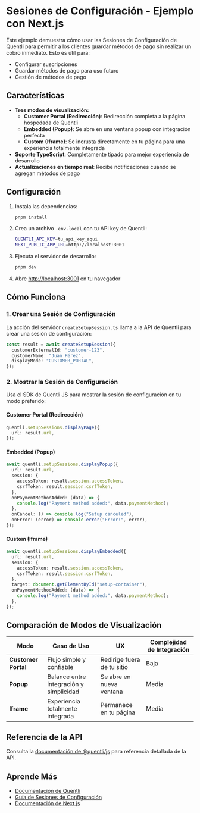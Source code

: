 # Sesiones de Configuración - Ejemplo con Next.js

Este ejemplo demuestra cómo usar las Sesiones de Configuración de Quentli para permitir a los clientes guardar métodos de pago sin realizar un cobro inmediato. Esto es útil para:

- Configurar suscripciones
- Guardar métodos de pago para uso futuro
- Gestión de métodos de pago

## Características

- **Tres modos de visualización:**
  - **Customer Portal (Redirección)**: Redirección completa a la página hospedada de Quentli
  - **Embedded (Popup)**: Se abre en una ventana popup con integración perfecta
  - **Custom (Iframe)**: Se incrusta directamente en tu página para una experiencia totalmente integrada
- **Soporte TypeScript**: Completamente tipado para mejor experiencia de desarrollo
- **Actualizaciones en tiempo real**: Recibe notificaciones cuando se agregan métodos de pago

## Configuración

1. Instala las dependencias:
   ```bash
   pnpm install
   ```

2. Crea un archivo `.env.local` con tu API key de Quentli:
   ```bash
   QUENTLI_API_KEY=tu_api_key_aqui
   NEXT_PUBLIC_APP_URL=http://localhost:3001
   ```

3. Ejecuta el servidor de desarrollo:
   ```bash
   pnpm dev
   ```

4. Abre [http://localhost:3001](http://localhost:3001) en tu navegador

## Cómo Funciona

### 1. Crear una Sesión de Configuración

La acción del servidor `createSetupSession.ts` llama a la API de Quentli para crear una sesión de configuración:

```typescript
const result = await createSetupSession({
  customerExternalId: "customer-123",
  customerName: "Juan Pérez",
  displayMode: "CUSTOMER_PORTAL",
});
```

### 2. Mostrar la Sesión de Configuración

Usa el SDK de Quentli JS para mostrar la sesión de configuración en tu modo preferido:

#### Customer Portal (Redirección)
```typescript
quentli.setupSessions.displayPage({
  url: result.url,
});
```

#### Embedded (Popup)
```typescript
await quentli.setupSessions.displayPopup({
  url: result.url,
  session: {
    accessToken: result.session.accessToken,
    csrfToken: result.session.csrfToken,
  },
  onPaymentMethodAdded: (data) => {
    console.log("Payment method added:", data.paymentMethod);
  },
  onCancel: () => console.log("Setup canceled"),
  onError: (error) => console.error("Error:", error),
});
```

#### Custom (Iframe)
```typescript
await quentli.setupSessions.displayEmbedded({
  url: result.url,
  session: {
    accessToken: result.session.accessToken,
    csrfToken: result.session.csrfToken,
  },
  target: document.getElementById("setup-container"),
  onPaymentMethodAdded: (data) => {
    console.log("Payment method added:", data.paymentMethod);
  },
});
```

## Comparación de Modos de Visualización

| Modo | Caso de Uso | UX | Complejidad de Integración |
|------|-------------|----|-----------------------------|
| **Customer Portal** | Flujo simple y confiable | Redirige fuera de tu sitio | Baja |
| **Popup** | Balance entre integración y simplicidad | Se abre en nueva ventana | Media |
| **Iframe** | Experiencia totalmente integrada | Permanece en tu página | Media |

## Referencia de la API

Consulta la [documentación de @quentli/js](../../../quentli-js/README.md) para referencia detallada de la API.

## Aprende Más

- [Documentación de Quentli](https://docs.quentli.com)
- [Guía de Sesiones de Configuración](https://docs.quentli.com/setup-sessions)
- [Documentación de Next.js](https://nextjs.org/docs)

